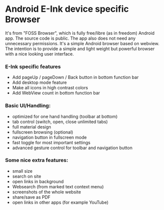 # Android E-Ink device specific Browser

It's from "FOSS Browser", which is fully free/libre (as in freedom) Android app. The source code is public. The app also does not need any unnecessary
permissions. It's a simple Android browser based on webview. The intention is to provide a simple and light weight but powerful
browser with a nice looking user interface.


### E-Ink specific features

- Add pageUp / pageDown / Back button in bottom function bar
- Add desktop mode feature
- Make all icons in high contrast colors
- Add WebView count in bottom function bar

### Basic UI/Handling:

- optimized for one hand handling (toolbar at bottom)
- tab control (switch, open, close unlimited tabs)
- full material design
- fullscreen browsing (optional)
- navigation button in fullscreen mode
- fast toggle for most important settings
- advanced gesture control for toolbar and navigation button


### Some nice extra features:

- small size
- search on site
- open links in background
- Websearch (from marked text context menu)
- screenshots of the whole website
- share/save as PDF
- open links in other apps (for example YouTube)
